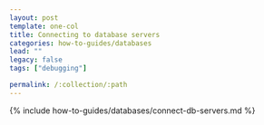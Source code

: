 ```yaml
---
layout: post
template: one-col
title: Connecting to database servers
categories: how-to-guides/databases
lead: ""
legacy: false
tags: ["debugging"]

permalink: /:collection/:path
---
```

{% include how-to-guides/databases/connect-db-servers.md %}